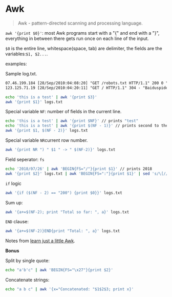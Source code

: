 # Awk

>  Awk - pattern-directed scanning and processing language.



`awk '{print $0}'`: most Awk programs start with a "{" and end with a "}", everything in between there gets run once on each line of the input.

`$0` is the entire line, whitespace(space, tab) are delimiter, the fields are the variables:`$1, $2...`.

examples:

Sample log.txt.
```txt
07.46.199.184 [28/Sep/2010:04:08:20] "GET /robots.txt HTTP/1.1" 200 0 "msnbot"
123.125.71.19 [28/Sep/2010:04:20:11] "GET / HTTP/1.1" 304 - "Baiduspider"
```

```bash
echo 'this is a test' | awk '{print $3}'
awk '{print $1}' logs.txt
```

Special variable `NF`: number of fields in the current line.

```bash
echo 'this is a test' | awk '{print $NF}' // prints "test"
echo 'this is a test' | awk '{print $(NF - 1)}' // prints second to the last field
awk '{print $1, $(NF - 2)}' logs.txt
```

Special variable `NR`current row number.

```bash
awk '{print NR ") " $1 " -> " $(NF-2)}' logs.txt
```

Field seperator: `fs`

```bash
echo '2018/07/26' | awk 'BEGIN{FS="/"}{print $1}' // prints 2018
awk '{print $2}' logs.txt | awk 'BEGIN{FS=":"}{print $1}' | sed 's/\[//'
```

`if` logic

```bash
awk '{if ($(NF - 2) == "200") {print $0}}' logs.txt
```

Sum up:

```bash
awk '{a+=$(NF-2); print "Total so far: ", a}' logs.txt
```

`END` clause:

```bash
awk '{a+=$(NF-2)}END{print "Total: ", a}' logs.txt
```

Notes from [learn just a little Awk](https://gregable.com/2010/09/why-you-should-know-just-little-awk.html).

**Bonus**

Split by single quote:
```bash
echo "a'b'c" | awk 'BEGIN{FS="\x27"}{print $2}'
```

Concatenate strings:
```bash
echo "a b c" | awk '{x="Concatenated: "$1$2$3; print x}'
```
